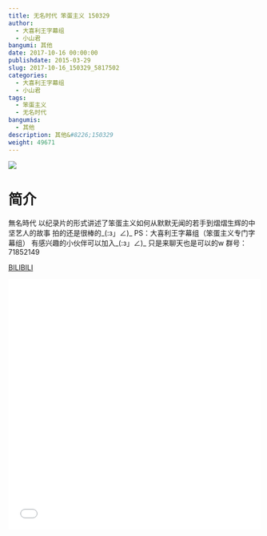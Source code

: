 ```yaml
---
title: 无名时代 笨蛋主义 150329
author: 
  - 大喜利王字幕组
  - 小山君
bangumi: 其他
date: 2017-10-16 00:00:00
publishdate: 2015-03-29
slug: 2017-10-16_150329_5817502
categories: 
  - 大喜利王字幕组
  - 小山君
tags: 
  - 笨蛋主义
  - 无名时代
bangumis: 
  - 其他
description: 其他&#8226;150329
weight: 49671
---
```


![](https://i.imgur.com/6gccfFy.jpg)

# 简介  
無名時代  以纪录片的形式讲述了笨蛋主义如何从默默无闻的若手到熠熠生辉的中坚艺人的故事 
拍的还是很棒的_(:з」∠)_
PS：大喜利王字幕组（笨蛋主义专门字幕组） 
有感兴趣的小伙伴可以加入_(:з」∠)_  只是来聊天也是可以的w
群号：71852149

  [BILIBILI](https://www.bilibili.com/video/av5817502/)


<div class="vcontainer">  <iframe class='video' src="//www.bilibili.com/html/html5player.html?cid=9446537&aid=5817502" width="100%" height="500" frameborder="0" allowfullscreen="allowfullscreen"></iframe></div>
